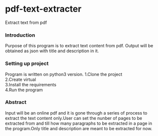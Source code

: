 # pdf-text-extracter
<h>Extract text from pdf </h>

<h3>Introduction</h3>
Purpose of this program is to extract text content from pdf. Output will be obtained as json with title and description in it.


<h3>Setting up project</h3>
Program is written on python3 version.
1.Clone the project</br>
2.Create virtual </br>
3.Install the requirements</br>
4.Run the program</br> 


<h3>Abstract</h3>
  Input will be an online pdf and it is gone through a series of process to extract the text content only.User can set the nunber of pages to be extracted from and till how many paragraphs to be extracted in a page in the program.Only title and description are meant to be extracted for now.
